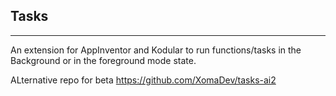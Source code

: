## Tasks
---
An extension for AppInventor and Kodular to run functions/tasks in the Background or in the foreground mode state.

ALternative repo for beta
https://github.com/XomaDev/tasks-ai2
